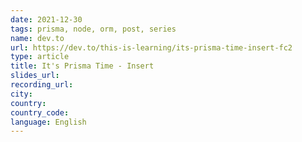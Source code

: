 ```yaml
---
date: 2021-12-30
tags: prisma, node, orm, post, series
name: dev.to
url: https://dev.to/this-is-learning/its-prisma-time-insert-fc2
type: article
title: It's Prisma Time - Insert
slides_url:
recording_url:
city:
country:
country_code:
language: English
---
```

